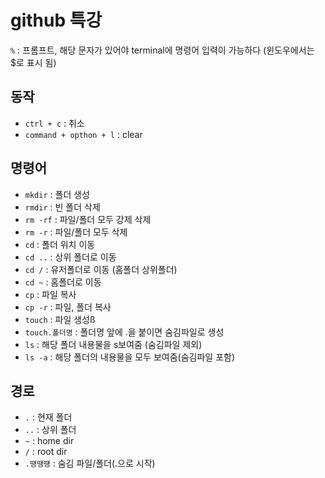 # github 특강
`%` : 프롬프트, 해당 문자가 있어야 terminal에 명령어 입력이 가능하다 (윈도우에서는 $로 표시 됨)
## 동작
- `ctrl + c` : 취소
- `command + opthon + l` : clear

## 명령어
-  `mkdir` : 폴더 생성
-  `rmdir` : 빈 폴더 삭제
-  `rm -rf` : 파일/폴더 모두 강제 삭제
-  `rm -r` : 파일/폴더 모두 삭제
-  `cd` : 폴더 위치 이동
-  `cd ..` : 상위 폴더로 이동
-  `cd /` : 유저폴더로 이동 (홈폴더 상위폴더)
-  `cd ~` : 홈폴더로 이동
-  `cp` : 파일 복사
-  `cp -r` : 파일, 폴더 복사
-  `touch` : 파일 생성ß
-  `touch.폴더명` : 폴더명 앞에 .을 붙이면 숨김파일로 생성
-  `ls` : 해당 폴더 내용물을 s보여줌 (숨김파일 제외)
-  `ls -a` : 해당 폴더의 내용물을 모두 보여줌(숨김파일 포함)

## 경로
- `.` : 현재 폴더
- `..` : 상위 폴더
- `~` : home dir
- `/` : root dir
- `.떙땡떙` : 숨김 파일/폴더(.으로 시작)